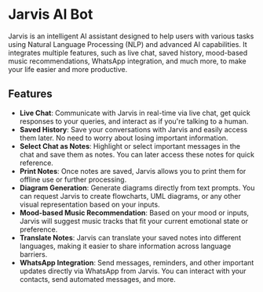 # Jarvis AI Bot

Jarvis is an intelligent AI assistant designed to help users with various tasks using Natural Language Processing (NLP) and advanced AI capabilities. It integrates multiple features, such as live chat, saved history, mood-based music recommendations, WhatsApp integration, and much more, to make your life easier and more productive.

## Features

- **Live Chat**: Communicate with Jarvis in real-time via live chat, get quick responses to your queries, and interact as if you're talking to a human.
- **Saved History**: Save your conversations with Jarvis and easily access them later. No need to worry about losing important information.
- **Select Chat as Notes**: Highlight or select important messages in the chat and save them as notes. You can later access these notes for quick reference.
- **Print Notes**: Once notes are saved, Jarvis allows you to print them for offline use or further processing.
- **Diagram Generation**: Generate diagrams directly from text prompts. You can request Jarvis to create flowcharts, UML diagrams, or any other visual representation based on your inputs.
- **Mood-based Music Recommendation**: Based on your mood or inputs, Jarvis will suggest music tracks that fit your current emotional state or preference.
- **Translate Notes**: Jarvis can translate your saved notes into different languages, making it easier to share information across language barriers.
- **WhatsApp Integration**: Send messages, reminders, and other important updates directly via WhatsApp from Jarvis. You can interact with your contacts, send automated messages, and more.

